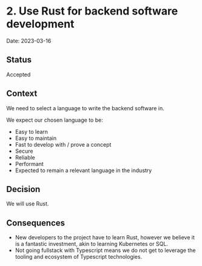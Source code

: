 # 2. Use Rust for backend software development

Date: 2023-03-16

## Status

Accepted

## Context

We need to select a language to write the backend software in.

We expect our chosen language to be:

- Easy to learn
- Easy to maintain
- Fast to develop with / prove a concept
- Secure
- Reliable
- Performant
- Expected to remain a relevant language in the industry

## Decision

We will use Rust.

## Consequences

- New developers to the project have to learn Rust, however we believe it is a fantastic investment, akin to learning Kubernetes or SQL.
- Not going fullstack with Typescript means we do not get to leverage the tooling and ecosystem of Typescript technologies.
